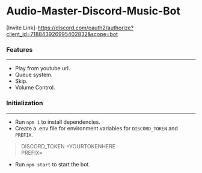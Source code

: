 # Audio-Master-Discord-Music-Bot
[Invite Link]-https://discord.com/oauth2/authorize?client_id=718843926995402832&scope=bot
### Features

------------

- Play from youtube url.
- Queue system.
- Skip.
- Volume Control.

### Initialization

------------

- Run `npm i` to install dependencies.
- Create a .env file for environment variables for `DISCORD_TOKEN` and `PREFIX`.<br>
> DISCORD_TOKEN =YOURTOKENHERE<br>
> PREFIX=
- Run `npm start` to start the bot.
